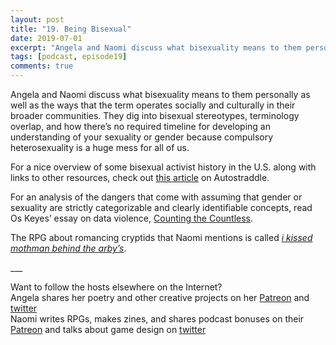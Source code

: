 ```yaml
---
layout: post
title: "19. Being Bisexual"
date: 2019-07-01
excerpt: "Angela and Naomi discuss what bisexuality means to them personally as well as the ways that the term operates socially and culturally in their broader communities."
tags: [podcast, episode19]
comments: true
---
```

<p>Angela and Naomi discuss what bisexuality means to them personally as well as the ways that the term operates socially and culturally in their broader communities. They dig into bisexual stereotypes, terminology overlap, and how there’s no required timeline for developing an understanding of your sexuality or gender because compulsory heterosexuality is a huge mess for all of us.</p>
<p>For a nice overview of some bisexual activist history in the U.S. along with links to other resources, check out <a href="https://www.autostraddle.com/weve-always-been-here-honoring-bisexual-history-imagining-bisexual-futures-308423/">this article</a> on Autostraddle.</p>
<p>For an analysis of the dangers that come with assuming that gender or sexuality are strictly categorizable and clearly identifiable concepts, read Os Keyes’ essay on data violence, <a href="https://reallifemag.com/counting-the-countless/">Counting the Countless</a>.</p>
<p>The RPG about romancing cryptids that Naomi mentions is called <a href="https://mercutioes.itch.io/mothman"><em>i kissed mothman behind the arby’s</em></a>.</p>
<p>___</p>
<p>Want to follow the hosts elsewhere on the Internet? <br>
Angela shares her poetry and other creative projects on her <a href="https://anchor.fm/dashboard/episode/www.patreon.com/philosofemme" target="_blank">Patreon</a> and <a href="https://anchor.fm/dashboard/episode/twitter.com/Phoenix24Femme" target="_blank">twitter</a><br>
Naomi writes RPGs, makes zines, and shares podcast bonuses on their <a href="https://anchor.fm/dashboard/episode/www.patreon.com/adanarama" target="_blank">Patreon</a> and talks about game design on <a href="https://anchor.fm/dashboard/episode/twitter.com/adanarama" target="_blank">twitter</a>&nbsp;</p>
